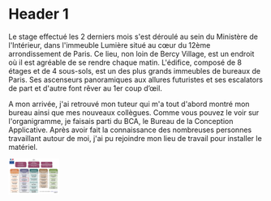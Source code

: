 # [](#header-1)Header 1

Le stage effectué les 2 derniers mois s'est déroulé au sein du Ministère de l'Intérieur, dans l'immeuble Lumière situé au cœur du 12ème arrondissement de Paris. Ce lieu, non loin de Bercy Village, est un endroit où il est agréable de se rendre chaque matin. L'édifice, composé de 8 étages et de 4 sous-sols, est un des plus grands immeubles de bureaux de Paris. Ses ascenseurs panoramiques aux allures futuristes et ses escalators de part et d'autre font rêver au 1er coup d’œil. 

A mon arrivée, j'ai retrouvé mon tuteur qui m'a tout d'abord montré mon bureau ainsi que mes nouveaux collègues. Comme vous pouvez le voir sur l'organigramme, je faisais parti du BCA, le Bureau de la Conception Applicative. Après avoir fait la connaissance des nombreuses personnes travaillant autour de moi, j'ai pu rejoindre mon lieu de travail pour installer le matériel.   
  
  <img src="DSIC Organigramme.jpg" alt="Organigramme" style="width: 100px; text-align= center"/>
